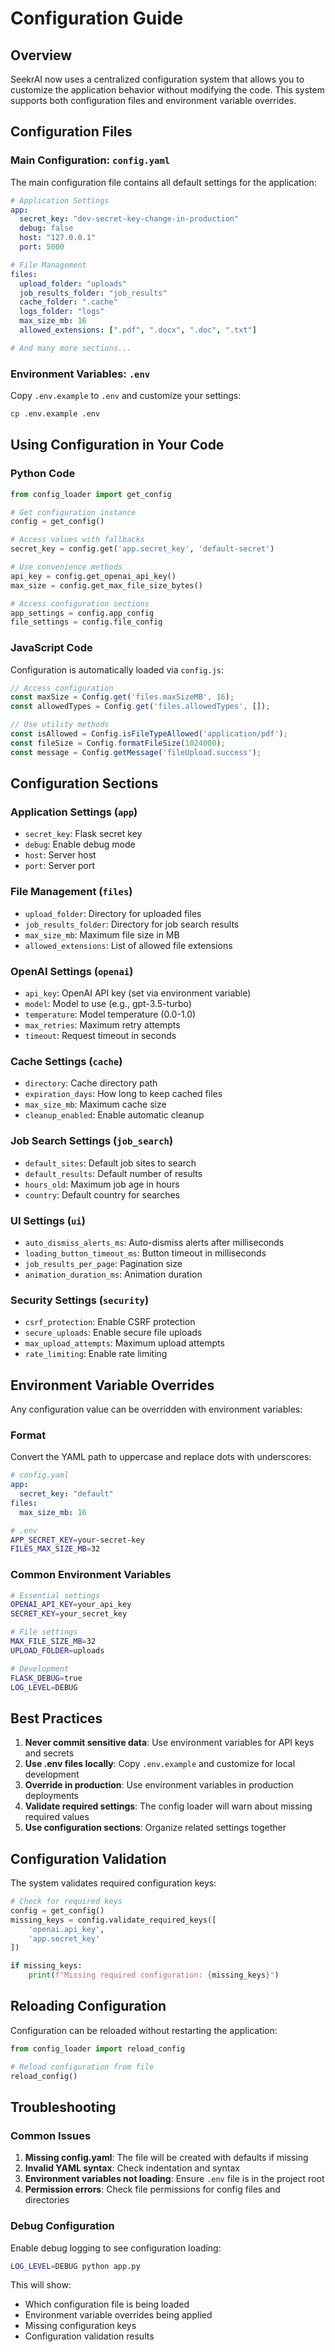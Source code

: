 # Configuration Guide

## Overview

SeekrAI now uses a centralized configuration system that allows you to customize the application behavior without modifying the code. This system supports both configuration files and environment variable overrides.

## Configuration Files

### Main Configuration: `config.yaml`

The main configuration file contains all default settings for the application:

```yaml
# Application Settings
app:
  secret_key: "dev-secret-key-change-in-production"
  debug: false
  host: "127.0.0.1"
  port: 5000

# File Management
files:
  upload_folder: "uploads"
  job_results_folder: "job_results"
  cache_folder: ".cache"
  logs_folder: "logs"
  max_size_mb: 16
  allowed_extensions: [".pdf", ".docx", ".doc", ".txt"]

# And many more sections...
```

### Environment Variables: `.env`

Copy `.env.example` to `.env` and customize your settings:

```bash
cp .env.example .env
```

## Using Configuration in Your Code

### Python Code

```python
from config_loader import get_config

# Get configuration instance
config = get_config()

# Access values with fallbacks
secret_key = config.get('app.secret_key', 'default-secret')

# Use convenience methods
api_key = config.get_openai_api_key()
max_size = config.get_max_file_size_bytes()

# Access configuration sections
app_settings = config.app_config
file_settings = config.file_config
```

### JavaScript Code

Configuration is automatically loaded via `config.js`:

```javascript
// Access configuration
const maxSize = Config.get('files.maxSizeMB', 16);
const allowedTypes = Config.get('files.allowedTypes', []);

// Use utility methods
const isAllowed = Config.isFileTypeAllowed('application/pdf');
const fileSize = Config.formatFileSize(1024000);
const message = Config.getMessage('fileUpload.success');
```

## Configuration Sections

### Application Settings (`app`)
- `secret_key`: Flask secret key
- `debug`: Enable debug mode
- `host`: Server host
- `port`: Server port

### File Management (`files`)
- `upload_folder`: Directory for uploaded files
- `job_results_folder`: Directory for job search results
- `max_size_mb`: Maximum file size in MB
- `allowed_extensions`: List of allowed file extensions

### OpenAI Settings (`openai`)
- `api_key`: OpenAI API key (set via environment variable)
- `model`: Model to use (e.g., gpt-3.5-turbo)
- `temperature`: Model temperature (0.0-1.0)
- `max_retries`: Maximum retry attempts
- `timeout`: Request timeout in seconds

### Cache Settings (`cache`)
- `directory`: Cache directory path
- `expiration_days`: How long to keep cached files
- `max_size_mb`: Maximum cache size
- `cleanup_enabled`: Enable automatic cleanup

### Job Search Settings (`job_search`)
- `default_sites`: Default job sites to search
- `default_results`: Default number of results
- `hours_old`: Maximum job age in hours
- `country`: Default country for searches

### UI Settings (`ui`)
- `auto_dismiss_alerts_ms`: Auto-dismiss alerts after milliseconds
- `loading_button_timeout_ms`: Button timeout in milliseconds
- `job_results_per_page`: Pagination size
- `animation_duration_ms`: Animation duration

### Security Settings (`security`)
- `csrf_protection`: Enable CSRF protection
- `secure_uploads`: Enable secure file uploads
- `max_upload_attempts`: Maximum upload attempts
- `rate_limiting`: Enable rate limiting

## Environment Variable Overrides

Any configuration value can be overridden with environment variables:

### Format
Convert the YAML path to uppercase and replace dots with underscores:

```yaml
# config.yaml
app:
  secret_key: "default"
files:
  max_size_mb: 16
```

```bash
# .env
APP_SECRET_KEY=your-secret-key
FILES_MAX_SIZE_MB=32
```

### Common Environment Variables

```bash
# Essential settings
OPENAI_API_KEY=your_api_key
SECRET_KEY=your_secret_key

# File settings
MAX_FILE_SIZE_MB=32
UPLOAD_FOLDER=uploads

# Development
FLASK_DEBUG=true
LOG_LEVEL=DEBUG
```

## Best Practices

1. **Never commit sensitive data**: Use environment variables for API keys and secrets
2. **Use .env files locally**: Copy `.env.example` and customize for local development
3. **Override in production**: Use environment variables in production deployments
4. **Validate required settings**: The config loader will warn about missing required values
5. **Use configuration sections**: Organize related settings together

## Configuration Validation

The system validates required configuration keys:

```python
# Check for required keys
config = get_config()
missing_keys = config.validate_required_keys([
    'openai.api_key',
    'app.secret_key'
])

if missing_keys:
    print(f"Missing required configuration: {missing_keys}")
```

## Reloading Configuration

Configuration can be reloaded without restarting the application:

```python
from config_loader import reload_config

# Reload configuration from file
reload_config()
```

## Troubleshooting

### Common Issues

1. **Missing config.yaml**: The file will be created with defaults if missing
2. **Invalid YAML syntax**: Check indentation and syntax
3. **Environment variables not loading**: Ensure `.env` file is in the project root
4. **Permission errors**: Check file permissions for config files and directories

### Debug Configuration

Enable debug logging to see configuration loading:

```bash
LOG_LEVEL=DEBUG python app.py
```

This will show:
- Which configuration file is being loaded
- Environment variable overrides being applied
- Missing configuration keys
- Configuration validation results 